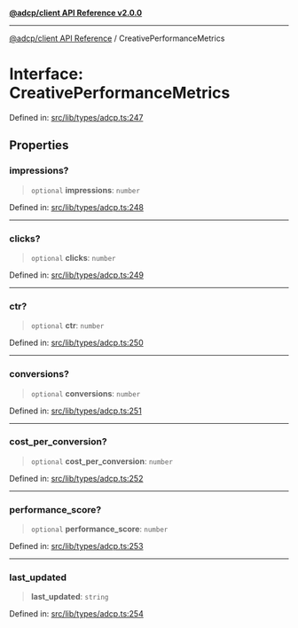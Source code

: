 [**@adcp/client API Reference v2.0.0**](../README.md)

***

[@adcp/client API Reference](../README.md) / CreativePerformanceMetrics

# Interface: CreativePerformanceMetrics

Defined in: [src/lib/types/adcp.ts:247](https://github.com/adcontextprotocol/adcp-client/blob/add23254eadaef025ae9fbe49b40948f459b98ff/src/lib/types/adcp.ts#L247)

## Properties

### impressions?

> `optional` **impressions**: `number`

Defined in: [src/lib/types/adcp.ts:248](https://github.com/adcontextprotocol/adcp-client/blob/add23254eadaef025ae9fbe49b40948f459b98ff/src/lib/types/adcp.ts#L248)

***

### clicks?

> `optional` **clicks**: `number`

Defined in: [src/lib/types/adcp.ts:249](https://github.com/adcontextprotocol/adcp-client/blob/add23254eadaef025ae9fbe49b40948f459b98ff/src/lib/types/adcp.ts#L249)

***

### ctr?

> `optional` **ctr**: `number`

Defined in: [src/lib/types/adcp.ts:250](https://github.com/adcontextprotocol/adcp-client/blob/add23254eadaef025ae9fbe49b40948f459b98ff/src/lib/types/adcp.ts#L250)

***

### conversions?

> `optional` **conversions**: `number`

Defined in: [src/lib/types/adcp.ts:251](https://github.com/adcontextprotocol/adcp-client/blob/add23254eadaef025ae9fbe49b40948f459b98ff/src/lib/types/adcp.ts#L251)

***

### cost\_per\_conversion?

> `optional` **cost\_per\_conversion**: `number`

Defined in: [src/lib/types/adcp.ts:252](https://github.com/adcontextprotocol/adcp-client/blob/add23254eadaef025ae9fbe49b40948f459b98ff/src/lib/types/adcp.ts#L252)

***

### performance\_score?

> `optional` **performance\_score**: `number`

Defined in: [src/lib/types/adcp.ts:253](https://github.com/adcontextprotocol/adcp-client/blob/add23254eadaef025ae9fbe49b40948f459b98ff/src/lib/types/adcp.ts#L253)

***

### last\_updated

> **last\_updated**: `string`

Defined in: [src/lib/types/adcp.ts:254](https://github.com/adcontextprotocol/adcp-client/blob/add23254eadaef025ae9fbe49b40948f459b98ff/src/lib/types/adcp.ts#L254)
